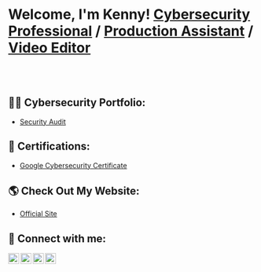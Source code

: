 <h1>Welcome, I'm Kenny! <a href="https://www.linkedin.com/in/kennynauta/">Cybersecurity Professional</a> / <a href="https://www.kennynauta.com/">Production Assistant</a> / <a href="https://www.youtube.com/c/knautaproductions">Video Editor</a></h1><br><br>


<h2>👨‍💻 Cybersecurity Portfolio:</h2>

  - [Security Audit](https://github.com/knauta7/security_audit)

<h2>🌟 Certifications:</h2>

  - [Google Cybersecurity Certificate](https://www.credly.com/badges/4b321562-e276-4667-b772-36e9c6fbf4cf/public_url)

<h2>🌎 Check Out My Website:</h2>

  - [Official Site](www.kennynauta.com)

<h2> 📲 Connect with me:</h2>

[<img align="left" alt="KennyNauta | YouTube" width="22px" src="https://cdn.jsdelivr.net/npm/simple-icons@v3/icons/youtube.svg" />][youtube]
[<img align="left" alt="KennyNauta | Twitter" width="22px" src="https://cdn.jsdelivr.net/npm/simple-icons@v3/icons/twitter.svg" />][twitter]
[<img align="left" alt="KennyNauta | LinkedIn" width="22px" src="https://cdn.jsdelivr.net/npm/simple-icons@v3/icons/linkedin.svg" />][linkedin]
[<img align="left" alt="KennyNauta | Instagram" width="22px" src="https://cdn.jsdelivr.net/npm/simple-icons@v3/icons/instagram.svg" />][instagram]

[twitter]: https://twitter.com/kennynautajr
[youtube]: https://www.youtube.com/c/knautaproductions
[instagram]: https://www.instagram.com/kennynauta/
[linkedin]: https://linkedin.com/in/kennynauta

<!--
**joshmadakor1/joshmadakor1** is a ✨ _special_ ✨ repository because its `README.md` (this file) appears on your GitHub profile.

Here are some ideas to get you started:

- 🔭 I’m currently working on ...
- 🌱 I’m currently learning ...
- 👯 I’m looking to collaborate on ...
- 🤔 I’m looking for help with ...
- 💬 Ask me about ...
- 📫 How to reach me: ...
- 😄 Pronouns: ...
- ⚡ Fun fact: ...
-->
